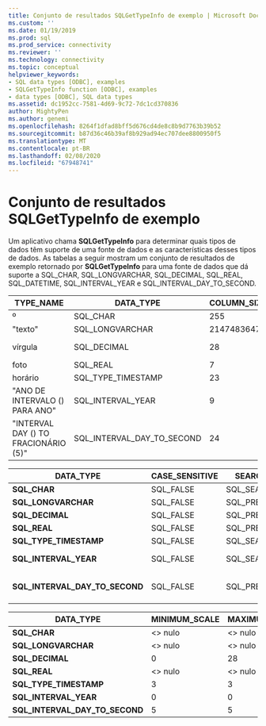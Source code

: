 ```yaml
---
title: Conjunto de resultados SQLGetTypeInfo de exemplo | Microsoft Docs
ms.custom: ''
ms.date: 01/19/2019
ms.prod: sql
ms.prod_service: connectivity
ms.reviewer: ''
ms.technology: connectivity
ms.topic: conceptual
helpviewer_keywords:
- SQL data types [ODBC], examples
- SQLGetTypeInfo function [ODBC], examples
- data types [ODBC], SQL data types
ms.assetid: dc1952cc-7581-4d69-9c72-7dc1cd370836
author: MightyPen
ms.author: genemi
ms.openlocfilehash: 8264f1dfad8bff5d676cd4de8c8b9d7763b39b52
ms.sourcegitcommit: b87d36c46b39af8b929ad94ec707dee8800950f5
ms.translationtype: MT
ms.contentlocale: pt-BR
ms.lasthandoff: 02/08/2020
ms.locfileid: "67948741"
---
```

# <a name="example-sqlgettypeinfo-result-set"></a>Conjunto de resultados SQLGetTypeInfo de exemplo
Um aplicativo chama **SQLGetTypeInfo** para determinar quais tipos de dados têm suporte de uma fonte de dados e as características desses tipos de dados. As tabelas a seguir mostram um conjunto de resultados de exemplo retornado por **SQLGetTypeInfo** para uma fonte de dados que dá suporte a SQL_CHAR, SQL_LONGVARCHAR, SQL_DECIMAL, SQL_REAL, SQL_DATETIME, SQL_INTERVAL_YEAR e SQL_INTERVAL_DAY_TO_SECOND.  
  
|TYPE_NAME|DATA_TYPE|COLUMN_SIZE|LITERAL_PREFIX|LITERAL_SUFFIX|CREATE_PARAMS|NULLABLE|  
|----------------|----------------|------------------|---------------------|---------------------|--------------------|--------------|  
|º|SQL_CHAR|255|"'"|"'"|muito|SQL_TRUE|  
|"texto"|SQL_LONGVARCHAR|2147483647|"'"|"'"|\<> nulo|SQL_TRUE|  
|vírgula|SQL_DECIMAL|28|\<> nulo|\<> nulo|Preciso<br />escalonáve|SQL_TRUE|  
|foto|SQL_REAL|7|\<> nulo|\<> nulo|\<> nulo|SQL_TRUE|  
|horário|SQL_TYPE_TIMESTAMP|23|"'"|"'"|\<> nulo|SQL_TRUE|  
|"ANO DE INTERVALO () PARA ANO"|SQL_INTERVAL_YEAR|9|"'"|"'"|Preciso|SQL_TRUE|  
|"INTERVAL DAY () TO FRACIONÁRIO (5)"|SQL_INTERVAL_DAY_TO_SECOND|24|"'"|"'"|Preciso|SQL_TRUE|  
  
|DATA_TYPE|CASE_SENSITIVE|SEARCHABLE|UNSIGNED_ATTRIBUTE|FIXED_PREC_SCALE|AUTO_UNIQUE_VALUE|LOCAL_TYPE_NAME|  
|----------------|---------------------|----------------|-------------------------|------------------------|-------------------------|-----------------------|  
|**SQL_CHAR**|SQL_FALSE|SQL_SEARCHABLE|\<> nulo|SQL_FALSE|\<> nulo|º|  
|**SQL_LONGVARCHAR**|SQL_FALSE|SQL_PRED_CHAR|\<> nulo|SQL_FALSE|\<> nulo|"texto"|  
|**SQL_DECIMAL**|SQL_FALSE|SQL_PRED_BASIC|SQL_FALSE|SQL_FALSE|SQL_FALSE|vírgula|  
|**SQL_REAL**|SQL_FALSE|SQL_PRED_BASIC|SQL_FALSE|SQL_FALSE|SQL_FALSE|foto|  
|**SQL_TYPE_TIMESTAMP**|SQL_FALSE|SQL_SEARCHABLE|\<> nulo|SQL_FALSE|\<> nulo|horário|  
|**SQL_INTERVAL_YEAR**|SQL_FALSE|SQL_SEARCHABLE|\<> nulo|SQL_FALSE|\<> nulo|"ANO DE INTERVALO () PARA ANO"|  
|**SQL_INTERVAL_DAY_TO_SECOND**|SQL_FALSE|SQL_PRED_BASIC|\<> nulo|SQL_FALSE|\<> nulo|"INTERVAL DAY () TO FRACIONÁRIO (5)"|  
  
|DATA_TYPE|MINIMUM_SCALE|MAXIMUM_SCALE|SQL_DATA_TYPE|SQL_DATETIME_SUB|NUM_PREC_RADIX|INTERVAL_PRECISION|  
|----------------|--------------------|--------------------|---------------------|------------------------|----------------------|-------------------------|  
|**SQL_CHAR**|\<> nulo|\<> nulo|SQL_CHAR|\<> nulo|\<> nulo|\<> nulo|  
|**SQL_LONGVARCHAR**|\<> nulo|\<> nulo|SQL_LONGVARCHAR|\<> nulo|\<> nulo|\<> nulo|  
|**SQL_DECIMAL**|0|28|SQL_DECIMAL|\<> nulo|10|\<> nulo|  
|**SQL_REAL**|\<> nulo|\<> nulo|SQL_REAL|\<> nulo|10|\<> nulo|  
|**SQL_TYPE_TIMESTAMP**|3|3|SQL_DATETIME|SQL_CODE_TIMESTAMP|\<> nulo|12|  
|**SQL_INTERVAL_YEAR**|0|0|SQL_INTERVAL|SQL_CODE_INTERVALYEAR|\<> nulo|9|  
|**SQL_INTERVAL_DAY_TO_SECOND**|5|5|SQL_INTERVAL|SQL_CODE_INTERVALDAY_TO_SECOND|\<> nulo|9|
